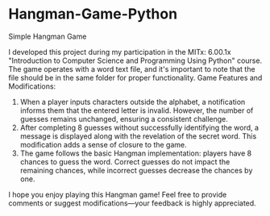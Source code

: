 # Hangman-Game-Python

Simple Hangman Game

I developed this project during my participation in the MITx: 6.00.1x "Introduction to Computer Science and Programming Using Python" course. The game operates with a word text file, and it's important to note that the file should be in the same folder for proper functionality.
Game Features and Modifications:

1.	When a player inputs characters outside the alphabet, a notification informs them that the entered letter is invalid. However, the number of guesses remains unchanged, ensuring a consistent challenge.
2.	After completing 8 guesses without successfully identifying the word, a message is displayed along with the revelation of the secret word. This modification adds a sense of closure to the game.
3.	The game follows the basic Hangman implementation: players have 8 chances to guess the word. Correct guesses do not impact the remaining chances, while incorrect guesses decrease the chances by one.


I hope you enjoy playing this Hangman game! Feel free to provide comments or suggest modifications—your feedback is highly appreciated.
